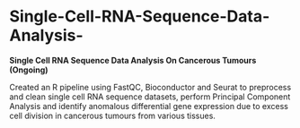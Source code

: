 # Single-Cell-RNA-Sequence-Data-Analysis-

**Single Cell RNA Sequence Data Analysis On Cancerous Tumours (Ongoing)**

Created an R pipeline using FastQC, Bioconductor and Seurat to preprocess and clean single cell RNA sequence datasets, perform
Principal Component Analysis and identify anomalous differential gene expression due to excess cell division in cancerous tumours from various tissues.

